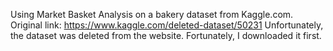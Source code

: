 Using Market Basket Analysis on a bakery dataset from Kaggle.com.
Original link: 
https://www.kaggle.com/deleted-dataset/50231
Unfortunately, the dataset was deleted from the website.
Fortunately, I downloaded it first.